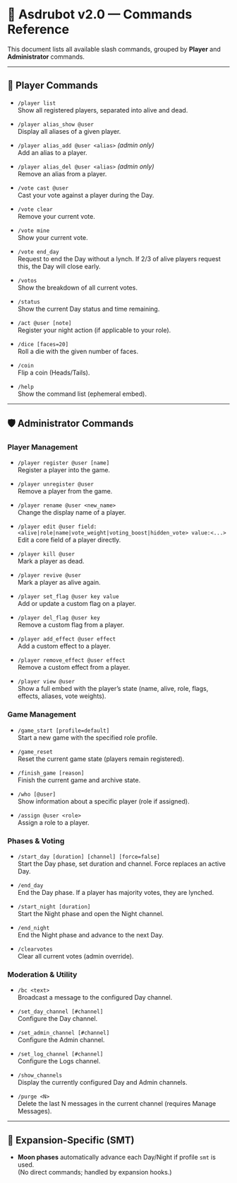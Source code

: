 # 📖 Asdrubot v2.0 — Commands Reference

This document lists all available slash commands, grouped by **Player** and **Administrator** commands.

---

## 👥 Player Commands

- `/player list`  
  Show all registered players, separated into alive and dead.

- `/player alias_show @user`  
  Display all aliases of a given player.

- `/player alias_add @user <alias>` *(admin only)*  
  Add an alias to a player.

- `/player alias_del @user <alias>` *(admin only)*  
  Remove an alias from a player.

- `/vote cast @user`  
  Cast your vote against a player during the Day.

- `/vote clear`  
  Remove your current vote.

- `/vote mine`  
  Show your current vote.

- `/vote end_day`  
  Request to end the Day without a lynch. If 2/3 of alive players request this, the Day will close early.

- `/votos`  
  Show the breakdown of all current votes.

- `/status`  
  Show the current Day status and time remaining.

- `/act @user [note]`  
  Register your night action (if applicable to your role).

- `/dice [faces=20]`  
  Roll a die with the given number of faces.

- `/coin`  
  Flip a coin (Heads/Tails).

- `/help`  
  Show the command list (ephemeral embed).

---

## 🛡️ Administrator Commands

### Player Management
- `/player register @user [name]`  
  Register a player into the game.

- `/player unregister @user`  
  Remove a player from the game.

- `/player rename @user <new_name>`  
  Change the display name of a player.

- `/player edit @user field:<alive|role|name|vote_weight|voting_boost|hidden_vote> value:<...>`  
  Edit a core field of a player directly.

- `/player kill @user`  
  Mark a player as dead.

- `/player revive @user`  
  Mark a player as alive again.

- `/player set_flag @user key value`  
  Add or update a custom flag on a player.

- `/player del_flag @user key`  
  Remove a custom flag from a player.

- `/player add_effect @user effect`  
  Add a custom effect to a player.

- `/player remove_effect @user effect`  
  Remove a custom effect from a player.

- `/player view @user`  
  Show a full embed with the player’s state (name, alive, role, flags, effects, aliases, vote weights).

### Game Management
- `/game_start [profile=default]`  
  Start a new game with the specified role profile.

- `/game_reset`  
  Reset the current game state (players remain registered).

- `/finish_game [reason]`  
  Finish the current game and archive state.

- `/who [@user]`  
  Show information about a specific player (role if assigned).

- `/assign @user <role>`  
  Assign a role to a player.

### Phases & Voting
- `/start_day [duration] [channel] [force=false]`  
  Start the Day phase, set duration and channel. Force replaces an active Day.

- `/end_day`  
  End the Day phase. If a player has majority votes, they are lynched.

- `/start_night [duration]`  
  Start the Night phase and open the Night channel.

- `/end_night`  
  End the Night phase and advance to the next Day.

- `/clearvotes`  
  Clear all current votes (admin override).

### Moderation & Utility
- `/bc <text>`  
  Broadcast a message to the configured Day channel.

- `/set_day_channel [#channel]`  
  Configure the Day channel.

- `/set_admin_channel [#channel]`  
  Configure the Admin channel.

- `/set_log_channel [#channel]`  
  Configure the Logs channel.

- `/show_channels`  
  Display the currently configured Day and Admin channels.

- `/purge <N>`  
  Delete the last N messages in the current channel (requires Manage Messages).

---

## 🌙 Expansion-Specific (SMT)
- **Moon phases** automatically advance each Day/Night if profile `smt` is used.  
  (No direct commands; handled by expansion hooks.)
